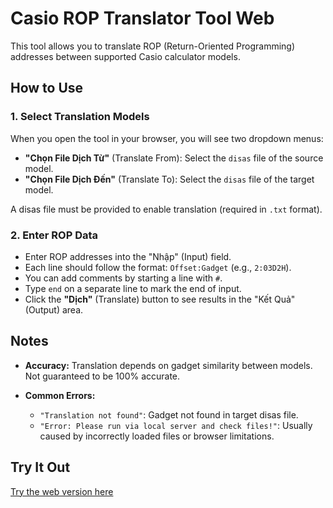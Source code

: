 # Casio ROP Translator Tool Web

This tool allows you to translate ROP (Return-Oriented Programming) addresses between supported Casio calculator models.

## How to Use

### 1. Select Translation Models

When you open the tool in your browser, you will see two dropdown menus:

* **"Chọn File Dịch Từ"** (Translate From): Select the `disas` file of the source model.
* **"Chọn File Dịch Đến"** (Translate To): Select the `disas` file of the target model.

A disas file must be provided to enable translation (required in `.txt` format).

### 2. Enter ROP Data

* Enter ROP addresses into the "Nhập" (Input) field.
* Each line should follow the format: `Offset:Gadget` (e.g., `2:03D2H`).
* You can add comments by starting a line with `#`.
* Type `end` on a separate line to mark the end of input.
* Click the **"Dịch"** (Translate) button to see results in the "Kết Quả" (Output) area.

## Notes

* **Accuracy:** Translation depends on gadget similarity between models. Not guaranteed to be 100% accurate.
* **Common Errors:**

  * `"Translation not found"`: Gadget not found in target disas file.
  * `"Error: Please run via local server and check files!"`: Usually caused by incorrectly loaded files or browser limitations.

## Try It Out

[Try the web version here](https://luongvantam.github.io/Casio-ROP-Translator-Tool-web/)
